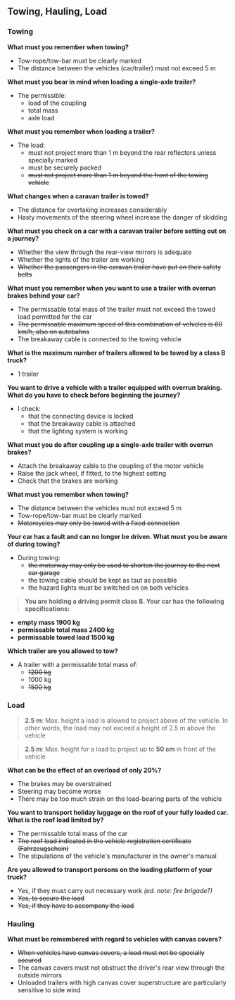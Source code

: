 ## Towing, Hauling, Load

### Towing

**What must you remember when towing?**
- Tow-rope/tow-bar must be clearly marked
- The distance between the vehicles (car/trailer) must not exceed 5 m

**What must you bear in mind when loading a single-axle trailer?**
- The permissible:
  - load of the coupling
  - total mass
  - axle load
  
**What must you remember when loading a trailer?**
- The load:
  - must not project more than 1 m beyond the rear reflectors unless specially marked
  - must be securely packed
  - ~~must not project more than 1 m beyond the front of the towing vehicle~~
  
**What changes when a caravan trailer is towed?**
- The distance for overtaking increases considerably
- Hasty movements of the steering wheel increase the danger of skidding

**What must you check on a car with a caravan trailer before setting out on a journey?**
- Whether the view through the rear-view mirrors is adequate
- Whether the lights of the trailer are working
- ~~Whether the passengers in the caravan trailer have put on their safety belts~~

**What must you remember when you want to use a trailer with overrun brakes behind your car?**
- The permissable total mass of the trailer must not exceed the towed load permitted for the car
- ~~The permissable maximum speed of this combination of vehicles is 60 km/h, also on autobahns~~
- The breakaway cable is connected to the towing vehicle

**What is the maximum number of trailers allowed to be towed by a class B truck?**
- 1 trailer

**You want to drive a vehicle with a trailer equipped with overrun braking. What do you have to check before beginning the journey?**
- I check:
  - that the connecting device is locked
  - that the breakaway cable is attached
  - that the lighting system is working
  
**What must you do after coupling up a single-axle trailer with overrun brakes?**
- Attach the breakaway cable to the coupling of the motor vehicle
- Raise the jack wheel, if fitted, to the highest setting
- Check that the brakes are working

**What must you remember when towing?**
- The distance between the vehicles must not exceed 5 m
- Tow-rope/tow-bar must be clearly marked
- ~~Motorcycles may only be towed with a fixed connection~~

**Your car has a fault and can no longer be driven. What must you be aware of during towing?**
- During towing:
  - ~~the motorway may only be used to shorten the journey to the next car garage~~
  - the towing cable should be kept as taut as possible
  - the hazard lights must be switched on on both vehicles
  
> **You are holding a driving permit class B. Your car has the following specifications:**
- **empty mass 1900 kg**
- **permissable total mass 2400 kg**
- **permissable towed load 1500 kg**

**Which trailer are you allowed to tow?**
- A trailer with a permissable total mass of:
  - ~~1200 kg~~
  - 1000 kg
  - ~~1500 kg~~

### Load

> **2.5 m**: Max. height a load is allowed to project above of the vehicle. In other words, the load may not exceed a height of 2.5 m above the vehicle

> **2.5 m**: Max. height for a load to project up to **50 cm** in front of the vehicle

**What can be the effect of an overload of only 20%?**
- The brakes may be overstrained
- Steering may become worse
- There may be too much strain on the load-bearing parts of the vehicle

**You want to transport holiday luggage on the roof of your fully loaded car. What is the roof load limited by?**
- The permissable total mass of the car
- ~~The roof load indicated in the vehicle registration certificate (Fahrzeugschein)~~
- The stipulations of the vehicle's manufacturer in the owner's manual

**Are you allowed to transport persons on the loading platform of your truck?**
- Yes, if they must carry out necessary work _(ed. note: fire brigade?)_
- ~~Yes, to secure the load~~
- ~~Yes, if they have to accompany the load~~

### Hauling

**What must be remembered with regard to vehicles with canvas covers?**
- ~~When vehicles have canvas covers, a load must not be specially secured~~
- The canvas covers must not obstruct the driver's rear view through the outside mirrors
- Unloaded trailers with high canvas cover superstructure are particularly sensitive to side wind
